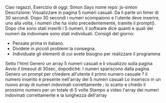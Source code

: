 Ciao ragazzi,
Esercizio di oggi: Simon Says
nome repo: js-simon
Descrizione:
Visualizzare in pagina 5 numeri casuali. Da lì parte un timer di 30 secondi.
Dopo 30 secondi i numeri scompaiono e l'utente deve inserire, uno alla volta, i numeri che ha visto precedentemente, tramite il prompt().
Dopo che sono stati inseriti i 5 numeri, il software dice quanti e quali dei numeri da indovinare sono stati individuati.
Consigli del giorno:
* Pensate prima in italiano.
* Dividete in piccoli problemi la consegna.
* Individuate gli elementi di cui avete bisogno per realizzare il programma



Setto l'html
Genero un array 5 numeri casuali e li visualizzo sulla pagina
Avvio il timeout di 30sec, dopodiché: 
    I numeri spariscono dalla pagina
    Genero un prompt per chiedere all'utente il primo numero casuale
    ? il numero inserito è presente nell'array dei 5 numeri casuali
        Lo inserisco in un nuovo array di numeri indovinati correttamente
    ; lo scarto e chiedo il prossimo numero per un totale di 5 volte
Stampo a video l'array dei numeri indovinati correttamente e la lunghezza dell'array